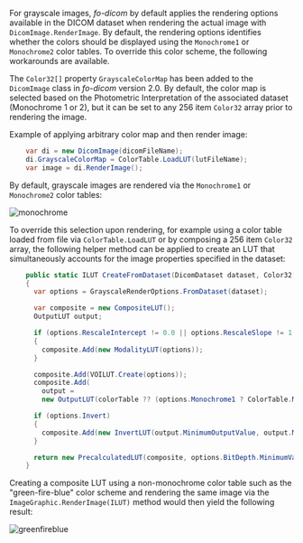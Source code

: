 For grayscale images, *fo-dicom* by default applies the rendering options available in the DICOM dataset when rendering the actual image with `DicomImage.RenderImage`. By default, the rendering options identifies whether the colors should be displayed using the `Monochrome1` or `Monochrome2` color tables. To override this color scheme, the following workarounds are available.

The `Color32[]` property `GrayscaleColorMap` has been added to the `DicomImage` class in *fo-dicom* version 2.0. By default, the color map is selected based on the Photometric Interpretation of the associated dataset (Monochrome 1 or 2), but it can be set to any 256 item `Color32` array prior to rendering the image.

Example of applying arbitrary color map and then render image:

```csharp
    var di = new DicomImage(dicomFileName);
    di.GrayscaleColorMap = ColorTable.LoadLUT(lutFileName);
    var image = di.RenderImage();
```

By default, grayscale images are rendered via the `Monochrome1` or `Monochrome2` color tables: 

![monochrome](https://cloud.githubusercontent.com/assets/6515030/9720999/a3172874-5594-11e5-8c06-5b7ae246ff8c.png)

To override this selection upon rendering, for example using a color table loaded from file via `ColorTable.LoadLUT` or by composing a 256 item `Color32` array, the following helper method can be applied to create an LUT that simultaneously accounts for the image properties specified in the dataset:

```csharp
    public static ILUT CreateFromDataset(DicomDataset dataset, Color32[] colorTable)
    {
      var options = GrayscaleRenderOptions.FromDataset(dataset);

      var composite = new CompositeLUT();
      OutputLUT output;

      if (options.RescaleIntercept != 0.0 || options.RescaleSlope != 1.0)
      {
        composite.Add(new ModalityLUT(options));
      }

      composite.Add(VOILUT.Create(options));
      composite.Add(
        output =
        new OutputLUT(colorTable ?? (options.Monochrome1 ? ColorTable.Monochrome1 : ColorTable.Monochrome2)));

      if (options.Invert)
      {
        composite.Add(new InvertLUT(output.MinimumOutputValue, output.MaximumOutputValue));
      }

      return new PrecalculatedLUT(composite, options.BitDepth.MinimumValue, options.BitDepth.MaximumValue);
    }
```

Creating a composite LUT using a non-monochrome color table such as the "green-fire-blue" color scheme and rendering the same image via the `ImageGraphic.RenderImage(ILUT)` method would then yield the following result:

![greenfireblue](https://cloud.githubusercontent.com/assets/6515030/9714016/7e9a4ae2-5555-11e5-9b46-7fcf75c315c1.jpg)